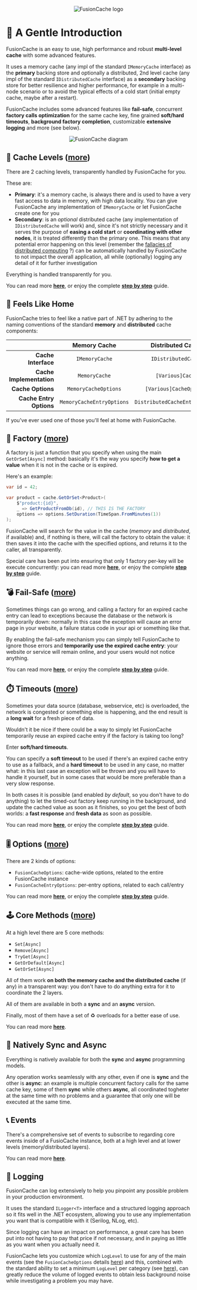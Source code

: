 <div align="center">

![FusionCache logo](logo-128x128.png)

</div>

# :unicorn: A Gentle Introduction

FusionCache is an easy to use, high performance and robust **multi-level cache** with some advanced features.

It uses a memory cache (any impl of the standard `IMemoryCache` interface) as the **primary** backing store and optionally a distributed, 2nd level cache (any impl of the standard `IDistributedCache` interface) as a **secondary** backing store for better resilience and higher performance, for example in a multi-node scenario or to avoid the typical effects of a cold start (initial empty cache, maybe after a restart).

FusionCache includes some advanced features like **fail-safe**, concurrent **factory calls optimization** for the same cache key, fine grained **soft/hard timeouts**, **background factory completion**, customizable **extensive logging** and more (see below).

<div style="text-align:center;">

![FusionCache diagram](images/diagram.png)

</div>

## :twisted_rightwards_arrows: Cache Levels ([more](CacheLevels.md))

There are 2 caching levels, transparently handled by FusionCache for you.

These are:
- **Primary**: it's a memory cache, is always there and is used to have a very fast access to data in memory, with high data locality. You can give FusionCache any implementation of `IMemoryCache` or let FusionCache create one for you
- **Secondary**: is an *optional* distributed cache (any implementation of `IDistributedCache` will work) and, since it's not strictly necessary and it serves the purpose of **easing a cold start** or **coordinating with other nodes**, it is treated differently than the primary one. This means that any potential error happening on this level (remember the [fallacies of distributed computing](https://en.wikipedia.org/wiki/Fallacies_of_distributed_computing) ?) can be automatically handled by FusionCache to not impact the overall application, all while (optionally) logging any detail of it for further investigation

Everything is handled transparently for you.

You can read more [**here**](CacheLevels.md), or enjoy the complete [**step by step**](StepByStep.md) guide.
## :house_with_garden: Feels Like Home

FusionCache tries to feel like a native part of .NET by adhering to the naming conventions of the standard **memory** and **distributed** cache components:

|                               | Memory Cache                | Distributed Cache              | Fusion Cache              |
| ---:                          | :---:                       | :---:                          | :---:                     |
| **Cache Interface**           | `IMemoryCache`              | `IDistributedCache`            | `IFusionCache`            |
| **Cache Implementation**      | `MemoryCache`               | `[Various]Cache`               | `FusionCache`             |
| **Cache Options**             | `MemoryCacheOptions`        | `[Various]CacheOptions`        | `FusionCacheOptions`      |
| **Cache Entry Options**       | `MemoryCacheEntryOptions`   | `DistributedCacheEntryOptions` | `FusionCacheEntryOptions` |

If you've ever used one of those you'll feel at home with FusionCache.

## :rocket: Factory ([more](FactoryOptimization.md))

A factory is just a function that you specify when using the main `GetOrSet[Async]` method: basically it's the way you specify **how to get a value** when it is not in the cache or is expired.

Here's an example:

```csharp
var id = 42;

var product = cache.GetOrSet<Product>(
    $"product:{id}",
    _ => GetProductFromDb(id), // THIS IS THE FACTORY
    options => options.SetDuration(TimeSpan.FromMinutes(1))
);
```

FusionCache will search for the value in the cache (*memory* and *distributed*, if available) and, if nothing is there, will call the factory to obtain the value: it then saves it into the cache with the specified options, and returns it to the caller, all transparently.

Special care has been put into ensuring that only 1 factory per-key will be execute concurrently: you can read more [**here**](FactoryOptimization.md), or enjoy the complete [**step by step**](StepByStep.md) guide.

## :bomb: Fail-Safe ([more](FailSafe.md))

Sometimes things can go wrong, and calling a factory for an expired cache entry can lead to exceptions because the database or the network is temporarily down: normally in this case the exception will cause an error page in your website, a failure status code in your api or something like that.

By enabling the fail-safe mechanism you can simply tell FusionCache to ignore those errors and **temporarily use the expired cache entry**: your website or service will remain online, and your users would not notice anything.

You can read more [**here**](FailSafe.md), or enjoy the complete [**step by step**](StepByStep.md) guide.

## :stopwatch: Timeouts ([more](Timeouts.md))

Sometimes your data source (database, webservice, etc) is overloaded, the network is congested or something else is happening, and the end result is a **long wait** for a fresh piece of data.

Wouldn't it be nice if there could be a way to simply let FusionCache temporarily reuse an expired cache entry if the factory is taking too long?

Enter **soft/hard timeouts**.

You can specify a **soft timeout** to be used if there's an expired cache entry to use as a fallback, and a **hard timeout** to be used in any case, no matter what: in this last case an exception will be thrown and you will have to handle it yourself, but in some cases that would be more preferable than a very slow response.

In both cases it is possible (and enabled *by default*, so you don't have to do anything) to let the timed-out factory keep running in the background, and update the cached value as soon as it finishes, so you get the best of both worlds: a **fast response** and **fresh data** as soon as possible.

You can read more [**here**](Timeouts.md), or enjoy the complete [**step by step**](StepByStep.md) guide.

## :level_slider: Options ([more](Options.md))

There are 2 kinds of options:
 
 - `FusionCacheOptions`: cache-wide options, related to the entire FusionCache instance
 - `FusionCacheEntryOptions`: per-entry options, related to each call/entry

You can read more [**here**](Options.md), or enjoy the complete [**step by step**](StepByStep.md) guide.

## :joystick: Core Methods ([more](CoreMethods.md))

At a high level there are 5 core methods:

- `Set[Async]`
- `Remove[Async]`
- `TryGet[Async]`
- `GetOrDefault[Async]`
- `GetOrSet[Async]`

All of them work **on both the memory cache and the distributed cache** (if any) in a transparent way: you don't have to do anything extra for it to coordinate the 2 layers.

All of them are available in both a **sync** and an **async** version.

Finally, most of them have a set of ♻ overloads for a better ease of use.

You can read more [**here**](CoreMethods.md).

## :dizzy: Natively Sync and Async

Everything is natively available for both the **sync** and **async** programming models.

Any operation works seamlessly with any other, even if one is **sync** and the other is **async**: an example is multiple concurrent factory calls for the same cache key, some of them **sync** while others **async**, all coordinated togheter at the same time with no problems and a guarantee that only one will be executed at the same time.

## :telephone_receiver: Events

There's a comprehensive set of events to subscribe to regarding core events inside of a FusioCache instance, both at a high level and at lower levels (memory/distributed layers).

You can read more [**here**](Events.md).

## :page_with_curl: Logging
FusionCache can log extensively to help you pinpoint any possible problem in your production environment.

It uses the standard `ILogger<T>` interface and a structured logging approach so it fits well in the .NET ecosystem, allowing you to use any implementation you want that is compatible with it (Serilog, NLog, etc).

Since logging can have an impact on performance, a great care has been put into not having to pay that price if not necessary, and in paying as little as you want when you actually need it.

FusionCache lets you customize which `LogLevel` to use for any of the main events (see the `FusionCacheOptions` details [here](Options.md#fusioncacheoptions)) and this, combined with the standard ability to set a minimum `LogLevel` per category (see [here](https://docs.microsoft.com/en-us/dotnet/core/extensions/logging#configure-logging)), can greatly reduce the volume of logged events to obtain less background noise while investigating a problem you may have.